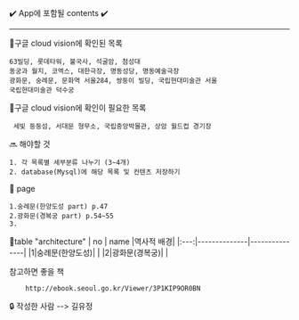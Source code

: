 :heavy_check_mark: App에 포함될 contents :heavy_check_mark:


<hr>


:trident:구글 cloud vision에 확인된 목록


    63빌딩, 롯데타워, 불국사, 석굴암, 첨성대
    동궁과 월지, 코엑스, 대한극장, 명동성당, 명동예술극장
    광화문, 숭례문, 문화역 서울284, 쌍둥이 빌딩, 국립현대미술관 서울
    국립현대미술관 덕수궁
  
 
:trident:구글 cloud vision에 확인이 필요한 목록


     세빛 둥둥섬, 서대문 형무소, 국립중앙박물관, 상암 월드컵 경기장
   
   
:soon: 해야할 것


    1. 각 목록별 세부분류 나누기 (3~4개)
    2. database(Mysql)에 해당 목록 및 컨텐츠 저장하기


📖 page


    1.숭례문(한양도성 part) p.47
    2.광화문(경복궁 part) p.54~55
    3.


🥕table "architecture"
| no | name |역사적 배경|
|:---:|--------------|---------------|
|1|숭례문(한양도성)|   |
|2|광화문(경복궁)|   |





참고하면 좋을 책
        
        
        http://ebook.seoul.go.kr/Viewer/3P1KIP9OR0BN

:lock: 작성한 사람 --> 길유정
